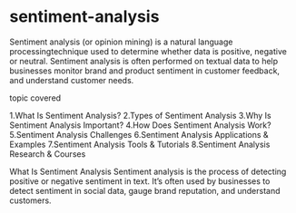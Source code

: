 # sentiment-analysis
Sentiment analysis (or opinion mining) is a natural language processingtechnique used to determine whether data is positive, negative or neutral. Sentiment analysis is often performed on textual data to help businesses monitor brand and product sentiment in customer feedback, and understand customer needs.


topic covered

1.What Is Sentiment Analysis?
2.Types of Sentiment Analysis
3.Why Is Sentiment Analysis Important?
4.How Does Sentiment Analysis Work?
5.Sentiment Analysis Challenges
6.Sentiment Analysis Applications & Examples
7.Sentiment Analysis Tools & Tutorials
8.Sentiment Analysis Research & Courses


What Is Sentiment Analysis
Sentiment analysis is the process of detecting positive or negative sentiment in text. It’s often used by businesses to detect sentiment in social data, gauge brand reputation, and understand customers.
